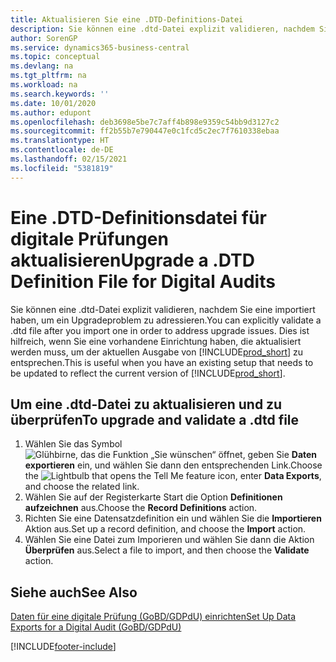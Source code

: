```yaml
---
title: Aktualisieren Sie eine .DTD-Definitions-Datei
description: Sie können eine .dtd-Datei explizit validieren, nachdem Sie eine importiert haben, um ein Upgradeproblem zu adressieren. Dies ist hilfreich, wenn Sie eine vorhandene Einrichtung haben, die aktualisiert werden muss, um der aktuellen Ausgabe von Business Central zu entsprechen.
author: SorenGP
ms.service: dynamics365-business-central
ms.topic: conceptual
ms.devlang: na
ms.tgt_pltfrm: na
ms.workload: na
ms.search.keywords: ''
ms.date: 10/01/2020
ms.author: edupont
ms.openlocfilehash: deb3698e5be7c7aff4b898e9359c54bb9d3127c2
ms.sourcegitcommit: ff2b55b7e790447e0c1fcd5c2ec7f7610338ebaa
ms.translationtype: HT
ms.contentlocale: de-DE
ms.lasthandoff: 02/15/2021
ms.locfileid: "5381819"
---
```

# <a name="upgrade-a-dtd-definition-file-for-digital-audits"></a><span data-ttu-id="e19b6-104">Eine .DTD-Definitionsdatei für digitale Prüfungen aktualisieren</span><span class="sxs-lookup"><span data-stu-id="e19b6-104">Upgrade a .DTD Definition File for Digital Audits</span></span>

<span data-ttu-id="e19b6-105">Sie können eine .dtd-Datei explizit validieren, nachdem Sie eine importiert haben, um ein Upgradeproblem zu adressieren.</span><span class="sxs-lookup"><span data-stu-id="e19b6-105">You can explicitly validate a .dtd file after you import one in order to address upgrade issues.</span></span> <span data-ttu-id="e19b6-106">Dies ist hilfreich, wenn Sie eine vorhandene Einrichtung haben, die aktualisiert werden muss, um der aktuellen Ausgabe von [!INCLUDE[prod_short](../../includes/prod_short.md)] zu entsprechen.</span><span class="sxs-lookup"><span data-stu-id="e19b6-106">This is useful when you have an existing setup that needs to be updated to reflect the current version of [!INCLUDE[prod_short](../../includes/prod_short.md)].</span></span>  

## <a name="to-upgrade-and-validate-a-dtd-file"></a><span data-ttu-id="e19b6-107">Um eine .dtd-Datei zu aktualisieren und zu überprüfen</span><span class="sxs-lookup"><span data-stu-id="e19b6-107">To upgrade and validate a .dtd file</span></span>  

1. <span data-ttu-id="e19b6-108">Wählen Sie das Symbol ![Glühbirne, das die Funktion „Sie wünschen“ öffnet](../../media/ui-search/search_small.png "Tell me-Funktion"), geben Sie **Daten exportieren** ein, und wählen Sie dann den entsprechenden Link.</span><span class="sxs-lookup"><span data-stu-id="e19b6-108">Choose the ![Lightbulb that opens the Tell Me feature](../../media/ui-search/search_small.png "Tell me what you want to do") icon, enter **Data Exports**, and choose the related link.</span></span>  
2. <span data-ttu-id="e19b6-109">Wählen Sie auf der Registerkarte Start die Option **Definitionen aufzeichnen** aus.</span><span class="sxs-lookup"><span data-stu-id="e19b6-109">Choose the **Record Definitions** action.</span></span>  
3. <span data-ttu-id="e19b6-110">Richten Sie eine Datensatzdefinition ein und wählen Sie die **Importieren** Aktion aus.</span><span class="sxs-lookup"><span data-stu-id="e19b6-110">Set up a record definition, and choose the **Import** action.</span></span>  
4. <span data-ttu-id="e19b6-111">Wählen Sie eine Datei zum Imporieren und wählen Sie dann die Aktion **Überprüfen** aus.</span><span class="sxs-lookup"><span data-stu-id="e19b6-111">Select a file to import, and then choose the **Validate** action.</span></span>  

## <a name="see-also"></a><span data-ttu-id="e19b6-112">Siehe auch</span><span class="sxs-lookup"><span data-stu-id="e19b6-112">See Also</span></span>

[<span data-ttu-id="e19b6-113">Daten für eine digitale Prüfung (GoBD/GDPdU) einrichten</span><span class="sxs-lookup"><span data-stu-id="e19b6-113">Set Up Data Exports for a Digital Audit (GoBD/GDPdU)</span></span>](how-to-set-up-data-exports-for-digital-audits.md)  


[!INCLUDE[footer-include](../../includes/footer-banner.md)]